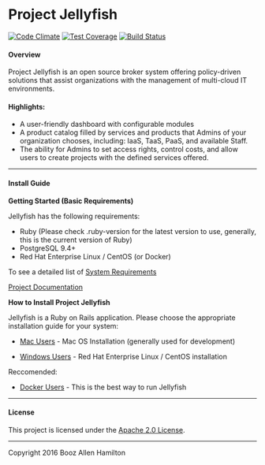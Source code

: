Project Jellyfish
=======

[![Code Climate](https://codeclimate.com/github/projectjellyfish/api/badges/gpa.svg)](https://codeclimate.com/github/projectjellyfish/api) [![Test Coverage](https://codeclimate.com/github/projectjellyfish/api/badges/coverage.svg)](https://codeclimate.com/github/projectjellyfish/api/coverage) [![Build Status](https://travis-ci.org/boozallen/projectjellyfish.svg?branch=master)](https://travis-ci.org/boozallen/projectjellyfish)

#### Overview

Project Jellyfish is an open source broker system offering policy-driven solutions that assist organizations with the management of multi-cloud IT environments.

#### Highlights:

* A user-friendly dashboard with configurable modules
* A product catalog filled by services and products that Admins of your organization chooses, including: IaaS, TaaS, PaaS, and available Staff.
* The ability for Admins to set access rights, control costs, and allow users to create projects with the defined services offered.

-----

#### Install Guide

**Getting Started (Basic Requirements)**

Jellyfish has the following requirements:

* Ruby (Please check .ruby-version for the latest version to use, generally, this is the current version of Ruby)
* PostgreSQL 9.4+
* Red Hat Enterprise Linux / CentOS (or Docker)

To see a detailed list of [System Requirements](http://projectjellyfish.readthedocs.org/requirements/)

[Project Documentation](http://projectjellyfish.readthedocs.org)

**How to Install Project Jellyfish**

Jellyfish is a Ruby on Rails application.  Please choose the appropriate installation guide for your system:

* [Mac Users](http://projectjellyfish.readthedocs.org/install-guides/mac/) - Mac OS Installation (generally used for development)

* [Windows Users](http://projectjellyfish.readthedocs.org/install-guides/rhel/) - Red Hat Enterprise Linux / CentOS installation

Reccomended:

* [Docker Users](http://projectjellyfish.readthedocs.org/install-guides/docker/) - This is the best way to run Jellyfish

-----
#### License

This project is licensed under the [Apache 2.0 License](http://projectjellyfish.readthedocs.org/#license).

-----
Copyright 2016 Booz Allen Hamilton
